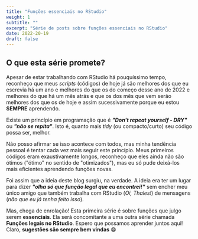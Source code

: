 ```yaml
---
title: "Funções essenciais no RStudio"
weight: 1
subtitle: ""
excerpt: "Série de posts sobre funções essenciais no RStudio"
date: 2022-20-19
draft: false
---
```


## O que esta série promete? 

Apesar de estar trabalhando com RStudio há pouquíssimo tempo, reconheço que meus *scripts* (códigos) de hoje já são melhores dos que eu escrevia há um ano e melhores do que os do começo desse ano de 2022 e melhores do que há um mês atrás e que os dos mês que vem serão melhores dos que os de hoje e assim sucessivamente porque eu estou **SEMPRE** aprendendo.

Existe um princípio em programação que é ***"Don't repeat yourself - DRY"*** ou ***"não se repita"***. Isto é, quanto mais *tidy* (ou compacto/curto) seu código possa ser, melhor. <br>

Não posso afirmar se isso acontece com todos, mas minha tendência pessoal é tentar cada vez mais seguir este princípio. Meus primeiros códigos eram exaustivamente longos, reconheço que eles ainda não são ótimos ("ótimo" no sentido de "otimizados"), mas eu só pude deixá-los mais eficientes aprendendo funções novas. <br>

Foi assim que a ideia deste blog surgiu, na verdade. A ideia era ter um lugar para dizer ***"olha só que função legal que eu encontrei!"*** sem encher meu único amigo que também trabalha com RStudio (*Oi, Thales!*) de mensagens (*não que eu já tenha feito isso*). <br>

Mas, chega de enrolação! Esta primeira série é sobre funções que julgo serem **essenciais**. Ela será concomitante a uma outra série chamada **Funções legais no RStudio**. Espero que possamos aprender juntos aqui! Claro, **sugestões são sempre bem vindas** &#128513;


